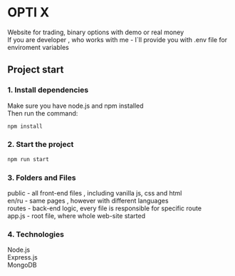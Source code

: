 # OPTI X

Website for trading, binary options with demo or real money<br/>
If you are developer , who works with me - I`ll provide you with .env file for enviroment variables

## Project start

### 1. Install dependencies

Make sure you have node.js and npm installed<br/>
Then run the command:

```sh
npm install 
```

### 2. Start the project

```sh
npm run start
```

### 3. Folders and Files

public - all front-end files , including vanilla js, css and html<br/>
en/ru - same pages , however with different languages<br/>
routes - back-end logic, every file is responsible for specific route<br/>
app.js - root file, where whole web-site started<br/>

### 4. Technologies

Node.js<br/>
Express.js<br/>
MongoDB<br/>